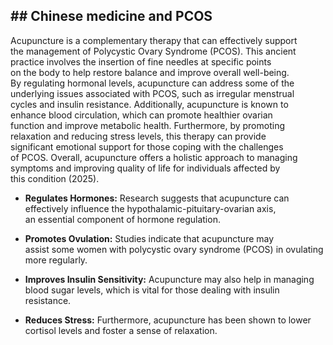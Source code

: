 ## ## Chinese medicine and PCOS

Acupuncture is a complementary therapy that can effectively support  
the management of Polycystic Ovary Syndrome (PCOS). This ancient  
practice involves the insertion of fine needles at specific points  
on the body to help restore balance and improve overall well-being.  
By regulating hormonal levels, acupuncture can address some of the  
underlying issues associated with PCOS, such as irregular menstrual  
cycles and insulin resistance. Additionally, acupuncture is known to  
enhance blood circulation, which can promote healthier ovarian  
function and improve metabolic health. Furthermore, by promoting  
relaxation and reducing stress levels, this therapy can provide  
significant emotional support for those coping with the challenges  
of PCOS. Overall, acupuncture offers a holistic approach to managing  
symptoms and improving quality of life for individuals affected by  
this condition (2025).  

- **Regulates Hormones:** Research suggests that acupuncture can  
effectively influence the hypothalamic-pituitary-ovarian axis,  
an essential component of hormone regulation.  

- **Promotes Ovulation:** Studies indicate that acupuncture may  
assist some women with polycystic ovary syndrome (PCOS) in ovulating  
more regularly.  

- **Improves Insulin Sensitivity:** Acupuncture may also help in managing  
blood sugar levels, which is vital for those dealing with insulin resistance.  

- **Reduces Stress:** Furthermore, acupuncture has been shown to lower  
cortisol levels and foster a sense of relaxation.

